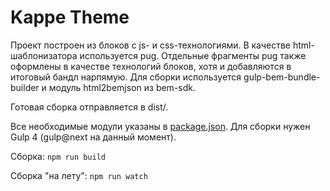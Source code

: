 # Kappe Theme
Проект построен из блоков с js- и css-технологиями. В качестве html-шаблонизатора используется pug. Отдельные фрагменты pug также оформлены в качестве технологий блоков, хотя и добавляются в итоговый бандл нарпямую.
Для сборки используется gulp-bem-bundle-builder и модуль html2bemjson из bem-sdk. 

Готовая сборка отправляется в dist/.

Все необходимые модули указаны в [package.json](https://github.com/ortophius/web-stage/blob/master/package.json). Для сборки нужен Gulp 4 (gulp@next на данный момент).

Сборка: `npm run build`

Сборка "на лету": `npm run watch`


